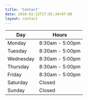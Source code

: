 ```yaml
---
title: 'Contact'
date: 2018-02-22T17:01:34+07:00
layout: contact
---
```


| Day       | Hours   |
| --------- | --------------- |
| Monday    | 8:30am - 5:00pm |
| Tuesday   | 8:30am - 5:00pm |
| Wednesday | 8:30am - 5:00pm |
| Thursday  | 8:30am - 5:00pm |
| Friday    | 8:30am - 5:00pm |
| Saturday  | Closed          |
| Sunday    | Closed          |
